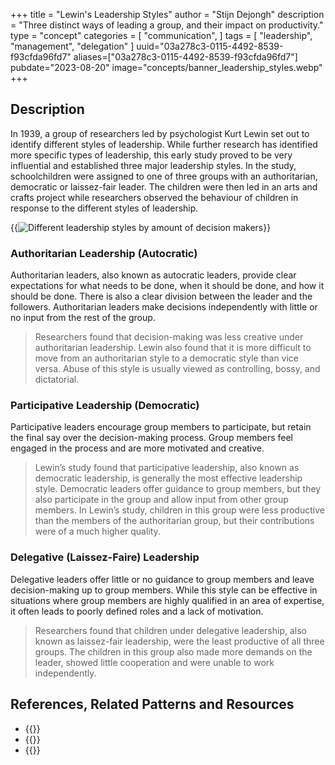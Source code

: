 +++
title = "Lewin's Leadership Styles"
author = "Stijn Dejongh"
description = "Three distinct ways of leading a group, and their impact on productivity."
type = "concept"
categories = [
    "communication",
]
tags = [
    "leadership", "management", "delegation"
]
uuid="03a278c3-0115-4492-8539-f93cfda96fd7"
aliases=["03a278c3-0115-4492-8539-f93cfda96fd7"]
pubdate="2023-08-20"
image="concepts/banner_leadership_styles.webp"
+++

## Description

In 1939, a group of researchers led by psychologist Kurt Lewin set out to identify different styles of leadership. While further research
has identified more specific types of leadership, this early study proved to be very influential and established three major leadership styles. 
In the study, schoolchildren were assigned to one of three groups with an authoritarian, democratic or laissez-fair leader. The children were
then led in an arts and crafts project while researchers observed the behaviour of children in response to the different styles of
leadership.

{{<image
src="/images/concepts/leadership_styles.png"  
alt="Different leadership styles by amount of decision makers" >}}

### Authoritarian Leadership (Autocratic)

Authoritarian leaders, also known as autocratic leaders, provide clear expectations for what needs to be done, when it should be done, and
how it should be done. There is also a clear division between the leader and the followers. Authoritarian leaders make decisions
independently with little or no input from the rest of the group.

> Researchers found that decision-making was less creative under authoritarian leadership. Lewin also found that it is more difficult to
> move from an authoritarian style to a democratic style than vice versa. Abuse of this style is usually viewed as controlling, bossy, and
> dictatorial.

### Participative Leadership (Democratic)

Participative leaders encourage group members to participate, but retain the final say over the decision-making process. Group members feel
engaged in the process and are more motivated and creative.

> Lewin’s study found that participative leadership, also known as democratic leadership, is generally the most effective leadership style.
> Democratic leaders offer guidance to group members, but they also participate in the group and allow input from other group members. In
> Lewin’s study, children in this group were less productive than the members of the authoritarian group, but their contributions were of a
> much higher quality.

### Delegative (Laissez-Faire) Leadership

Delegative leaders offer little or no guidance to group members and leave decision-making up to group members. While this style can be
effective in situations where group members are highly qualified in an area of expertise, it often leads to poorly defined roles and a lack
of motivation.

> Researchers found that children under delegative leadership, also known as laissez-fair leadership, were the least productive of all three
> groups. The children in this group also made more demands on the leader, showed little cooperation and were unable to work independently.

## References, Related Patterns and Resources

* {{<reference author="Doolittle, J."
  year="2020"
  title="The Leadership Style Matrix"
  site="Jeff Doolittle"
  link="https://jeffdoolittle.com/2020/11/06/leadership-style-matrix" >}}
* {{<reference author="Sefton, J."
  year="2012"
  title="Definition of Leadership"
  site="nofinchaos"
  link="https://nofinchaos.wordpress.com/2012/03/07/definition-of-leadership-kurt-lewin" >}}
* {{<reference author="Lewin, K., Lippit, R. and White, R.K."
  year="1939"
  title="Patterns of aggressive behaviour in experimentally created social climates"
  publication="Journal of Social Psychology"
  volume="10(2)"
  link="https://www.tandfonline.com/doi/abs/10.1080/00224545.1939.9713366?journalCode=vsoc20" >}}
